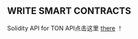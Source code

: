 ## WRITE SMART CONTRACTS

Solidity API for TON
API点击这里 [there](https://github.com/tonlabs/TON-Solidity-Compiler/blob/master/API.md) ！
